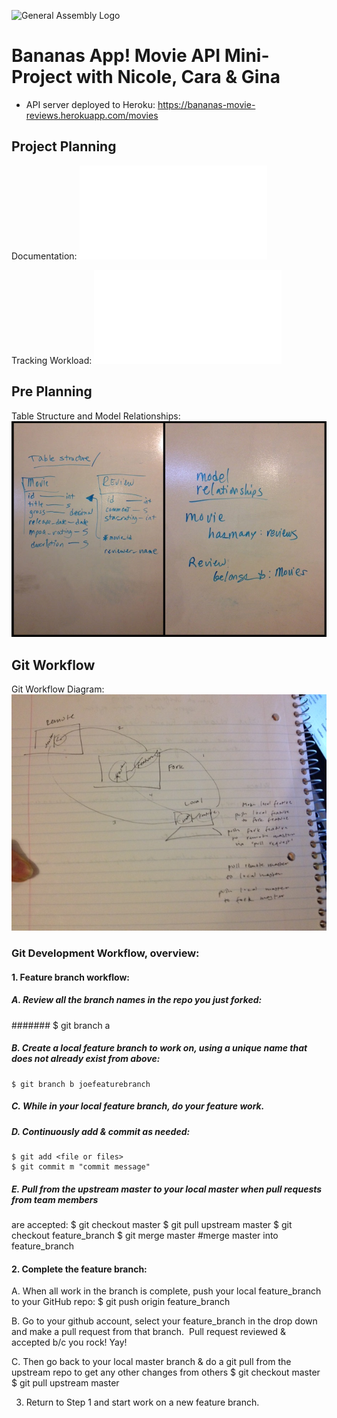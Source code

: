 ![General Assembly Logo](http://i.imgur.com/ke8USTq.png)

# Bananas App!  Movie API Mini-Project with Nicole, Cara & Gina
- API server deployed to Heroku: https://bananas-movie-reviews.herokuapp.com/movies

## Project Planning
Documentation:
![Project Specs and Runbook PDF](README_images/Bananas-ProjectSpecsandRunbook.pdf)

Tracking Workload:
![Sprints PDF](README_images/Bananas-Sprints.pdf)

## Pre Planning
Table Structure and Model Relationships:
![Table Structure and Model Relationships](README_images/preplanning.jpg)

## Git Workflow
Git Workflow Diagram:
![Git Workflow Diagram](README_images/bananas-git-workflow.jpeg)

### Git Development Workflow, overview:

#### 1. Feature branch workflow:
##### A. Review all the branch names in the repo you just forked:
####### $ git branch ­a

##### B. Create a local feature branch to work on, using a unique name that does not already exist from above:
    $ git branch ­b joe­feature­branch

##### C. While in your local feature branch, do your feature work.

##### D. Continuously add & commit as needed:
    $ git add <file or files>
    $ git commit ­m "commit message"
##### E. Pull from the upstream master to your local master when pull requests from team members
are accepted:
    $ git checkout master
    $ git pull upstream master
    $ git checkout feature_branch
    $ git merge master #merge master into feature_branch

#### 2. Complete the feature branch:
  A. When all work in the branch is complete, push your local feature_branch to your GitHub
repo:
    $ git push origin feature_branch

  B. Go to your github account, select your feature_branch in the drop down and make a pull
request from that branch.
­    Pull request reviewed & accepted b/c you rock! Yay!

  C. Then go back to your local master branch & do a git pull from the upstream repo to get any
other changes from others
    $ git checkout master
    $ git pull upstream master

3. Return to Step 1 and start work on a new feature branch.
